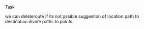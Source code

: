 Task 

we can deleteroute if its not pssible
suggestion of location 
path to destination
divide paths to points